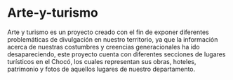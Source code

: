 # Arte-y-turismo
Arte y turismo es un proyecto creado con el fin de exponer diferentes problemáticas de divulgación en nuestro territorio, ya que la información acerca de nuestras costumbres y creencias generacionales ha ido desapareciendo, este proyecto cuenta con diferentes secciones de lugares turísticos en el Chocó, los cuales representan sus obras, hoteles, patrimonio y fotos de aquellos lugares de nuestro departamento.

